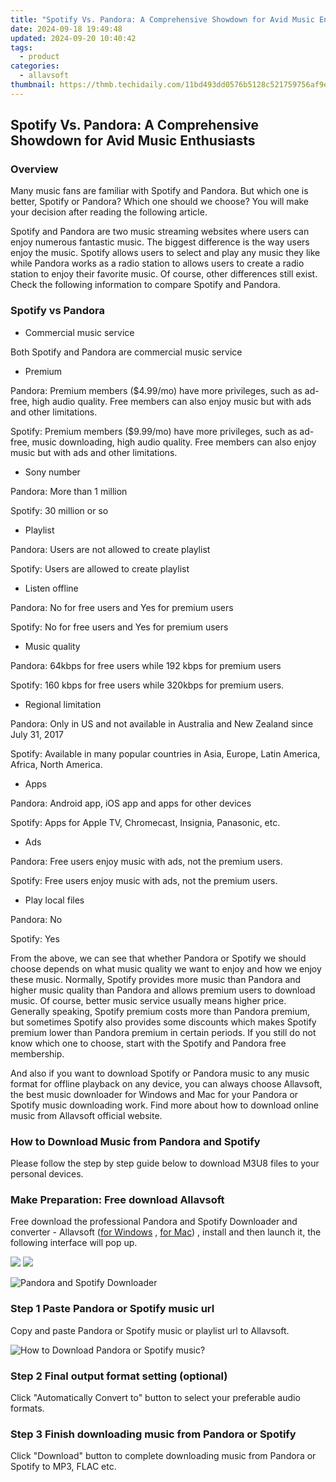 ```yaml
---
title: "Spotify Vs. Pandora: A Comprehensive Showdown for Avid Music Enthusiasts"
date: 2024-09-18 19:49:48
updated: 2024-09-20 10:40:42
tags:
  - product
categories:
  - allavsoft
thumbnail: https://thmb.techidaily.com/11bd493dd0576b5128c521759756af9ef0469248903e298828d7682c78b82237.jpg
---
```


## Spotify Vs. Pandora: A Comprehensive Showdown for Avid Music Enthusiasts

### Overview

Many music fans are familiar with Spotify and Pandora. But which one is better, Spotify or Pandora? Which one should we choose? You will make your decision after reading the following article.

Spotify and Pandora are two music streaming websites where users can enjoy numerous fantastic music. The biggest difference is the way users enjoy the music. Spotify allows users to select and play any music they like while Pandora works as a radio station to allows users to create a radio station to enjoy their favorite music. Of course, other differences still exist. Check the following information to compare Spotify and Pandora.

### Spotify vs Pandora

* Commercial music service

Both Spotify and Pandora are commercial music service

* Premium

Pandora: Premium members ($4.99/mo) have more privileges, such as ad-free, high audio quality. Free members can also enjoy music but with ads and other limitations.

Spotify: Premium members ($9.99/mo) have more privileges, such as ad-free, music downloading, high audio quality. Free members can also enjoy music but with ads and other limitations.

* Sony number

Pandora: More than 1 million

Spotify: 30 million or so

* Playlist

Pandora: Users are not allowed to create playlist

Spotify: Users are allowed to create playlist

* Listen offline

Pandora: No for free users and Yes for premium users

Spotify: No for free users and Yes for premium users

* Music quality

Pandora: 64kbps for free users while 192 kbps for premium users

Spotify: 160 kbps for free users while 320kbps for premium users.

* Regional limitation

Pandora: Only in US and not available in Australia and New Zealand since July 31, 2017

Spotify: Available in many popular countries in Asia, Europe, Latin America, Africa, North America.

* Apps

Pandora: Android app, iOS app and apps for other devices

Spotify: Apps for Apple TV, Chromecast, Insignia, Panasonic, etc.

* Ads

Pandora: Free users enjoy music with ads, not the premium users.

Spotify: Free users enjoy music with ads, not the premium users.

* Play local files

Pandora: No

Spotify: Yes

From the above, we can see that whether Pandora or Spotify we should choose depends on what music quality we want to enjoy and how we enjoy these music. Normally, Spotify provides more music than Pandora and higher music quality than Pandora and allows premium users to download music. Of course, better music service usually means higher price. Generally speaking, Spotify premium costs more than Pandora premium, but sometimes Spotify also provides some discounts which makes Spotify premium lower than Pandora premium in certain periods. If you still do not know which one to choose, start with the Spotify and Pandora free membership.

And also if you want to download Spotify or Pandora music to any music format for offline playback on any device, you can always choose Allavsoft, the best music downloader for Windows and Mac for your Pandora or Spotify music downloading work. Find more about how to download online music from Allavsoft official website.

### How to Download Music from Pandora and Spotify

Please follow the step by step guide below to download M3U8 files to your personal devices.

### Make Preparation: Free download Allavsoft

Free download the professional Pandora and Spotify Downloader and converter - Allavsoft ([for Windows](https://tools.techidaily.com/allavsoft/products/) , [for Mac](https://tools.techidaily.com/allavsoft/products/)) , install and then launch it, the following interface will pop up.

[![](https://www.allavsoft.com/how-to/../images/how-to/free-download-win.jpg)](https://tools.techidaily.com/allavsoft/products/) [![](https://www.allavsoft.com/how-to/../images/how-to/free-download-mac.jpg)](https://tools.techidaily.com/allavsoft/products/)

![Pandora and Spotify Downloader](https://www.allavsoft.com/how-to/../images/allavsoft/screen-shot-600.jpg)

### Step 1 Paste Pandora or Spotify music url

Copy and paste Pandora or Spotify music or playlist url to Allavsoft.

![How to Download Pandora or Spotify music?](https://www.allavsoft.com/how-to/../images/how-to/download-rtmp-video/download-rtmp-video.jpg)

### Step 2 Final output format setting (optional)

Click "Automatically Convert to" button to select your preferable audio formats.

### Step 3 Finish downloading music from Pandora or Spotify

Click "Download" button to complete downloading music from Pandora or Spotify to MP3, FLAC etc.

<ins class="adsbygoogle"
     style="display:block"
     data-ad-format="autorelaxed"
     data-ad-client="ca-pub-7571918770474297"
     data-ad-slot="1223367746"></ins>



<ins class="adsbygoogle"
     style="display:block"
     data-ad-client="ca-pub-7571918770474297"
     data-ad-slot="8358498916"
     data-ad-format="auto"
     data-full-width-responsive="true"></ins>
